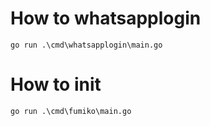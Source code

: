 # How to whatsapplogin
`go run .\cmd\whatsapplogin\main.go`


# How to init

`go run .\cmd\fumiko\main.go`